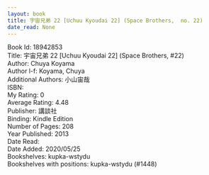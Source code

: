 ```yaml
---
layout: book
title: 宇宙兄弟 22 [Uchuu Kyoudai 22] (Space Brothers,  no. 22)
date_read: None
---
```


Book Id: 18942853<br />
Title: 宇宙兄弟 22 [Uchuu Kyoudai 22] (Space Brothers, #22)<br />
Author: Chuya Koyama<br />
Author l-f: Koyama, Chuya<br />
Additional Authors: 小山宙哉<br />
ISBN: <br />
My Rating: 0<br />
Average Rating: 4.48<br />
Publisher: 講談社<br />
Binding: Kindle Edition<br />
Number of Pages: 208<br />
Year Published: 2013<br />
Date Read: <br />
Date Added: 2020/05/25<br />
Bookshelves: kupka-wstydu<br />
Bookshelves with positions: kupka-wstydu (#1448)<br />

